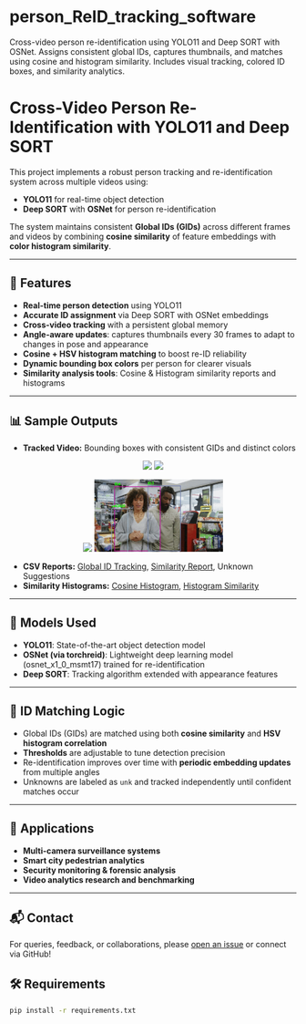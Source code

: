 # person_ReID_tracking_software
Cross-video person re-identification using YOLO11 and Deep SORT with OSNet. Assigns consistent global IDs, captures thumbnails, and matches using cosine and histogram similarity. Includes visual tracking, colored ID boxes, and similarity analytics.

# Cross-Video Person Re-Identification with YOLO11 and Deep SORT

This project implements a robust person tracking and re-identification system across multiple videos using:
- **YOLO11** for real-time object detection
- **Deep SORT** with **OSNet** for person re-identification

The system maintains consistent **Global IDs (GIDs)** across different frames and videos by combining **cosine similarity** of feature embeddings with **color histogram similarity**.

---

## 🚀 Features

- **Real-time person detection** using YOLO11  
- **Accurate ID assignment** via Deep SORT with OSNet embeddings  
- **Cross-video tracking** with a persistent global memory  
- **Angle-aware updates**: captures thumbnails every 30 frames to adapt to changes in pose and appearance  
- **Cosine + HSV histogram matching** to boost re-ID reliability  
- **Dynamic bounding box colors** per person for clearer visuals  
- **Similarity analysis tools**: Cosine & Histogram similarity reports and histograms  


---

## 📊 Sample Outputs

- **Tracked Video:** Bounding boxes with consistent GIDs and distinct colors
<p align="center">
  <img src="gifs/Video_1_gif.gif" width="45%" />
  <img src="gifs/Video_2_gif.gif" width="45%" />
</p>
<p align="center">
  <img src="gifs/Video_3_gif.gif" width="45%" />
  <img src="gifs/Video_4_gif.gif" width="45%" />
</p>
 
- **CSV Reports:** [Global ID Tracking](output/csv_files/global_id_tracking.csv), [Similarity Report](output/csv_files/similarity_report.csv), Unknown Suggestions
- **Similarity Histograms:** [Cosine Histogram](output/graphs/), [Histogram Similarity](graphs/)


---

## 🧠 Models Used

- **YOLO11**: State-of-the-art object detection model  
- **OSNet (via torchreid)**: Lightweight deep learning model (osnet_x1_0_msmt17) trained for re-identification  
- **Deep SORT**: Tracking algorithm extended with appearance features  

---

## 🧪 ID Matching Logic

- Global IDs (GIDs) are matched using both **cosine similarity** and **HSV histogram correlation**  
- **Thresholds** are adjustable to tune detection precision  
- Re-identification improves over time with **periodic embedding updates** from multiple angles  
- Unknowns are labeled as `unk` and tracked independently until confident matches occur  

---

## 🎯 Applications

- **Multi-camera surveillance systems**  
- **Smart city pedestrian analytics**  
- **Security monitoring & forensic analysis**  
- **Video analytics research and benchmarking**

---

## 📬 Contact

For queries, feedback, or collaborations, please [open an issue](https://github.com/Ak0801/person_ReID_tracking_software/issues) or connect via GitHub!


## 🛠 Requirements

```bash
pip install -r requirements.txt
